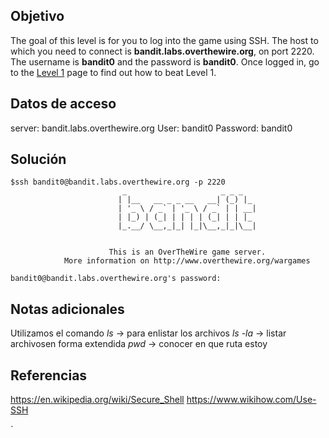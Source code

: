 
## Objetivo
The goal of this level is for you to log into the game using SSH. The host to which you need to connect is **bandit.labs.overthewire.org**, on port 2220. The username is **bandit0** and the password is **bandit0**. Once logged in, go to the [Level 1](https://overthewire.org/wargames/bandit/bandit1.html) page to find out how to beat Level 1.


## Datos de acceso
server: bandit.labs.overthewire.org
User:  bandit0
Password: bandit0


## Solución
```
$ssh bandit0@bandit.labs.overthewire.org -p 2220
                         _                     _ _ _   
                        | |__   __ _ _ __   __| (_) |_ 
                        | '_ \ / _` | '_ \ / _` | | __|
                        | |_) | (_| | | | | (_| | | |_ 
                        |_.__/ \__,_|_| |_|\__,_|_|\__|
                                                       

                      This is an OverTheWire game server. 
            More information on http://www.overthewire.org/wargames

bandit0@bandit.labs.overthewire.org's password: 

```
## Notas adicionales

Utilizamos el comando 
*ls* -> para enlistar los archivos
	*ls -la* -> listar archivosen forma extendida
*pwd*  -> conocer en que ruta estoy 

## Referencias 

https://en.wikipedia.org/wiki/Secure_Shell
https://www.wikihow.com/Use-SSH

`